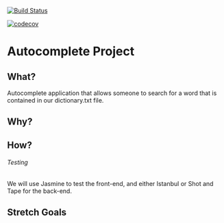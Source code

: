[![Build Status](https://travis-ci.org/FloatingIntegers/autocomplete-app.svg?branch=master)](https://travis-ci.org/FloatingIntegers/autocomplete-app)

[![codecov](https://codecov.io/gh/FloatingIntegers/autocomplete-app/branch/master/graph/badge.svg)](https://codecov.io/gh/FloatingIntegers/autocomplete-app)

# Autocomplete Project

## What?
Autocomplete application that allows someone to search for a word that is contained in our dictionary.txt file.


## Why?



## How?


###### Testing
We will use Jasmine to test the front-end, and either Istanbul or Shot and Tape for the back-end.



## Stretch Goals
